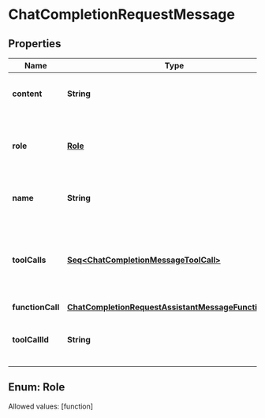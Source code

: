 

# ChatCompletionRequestMessage


## Properties

Name | Type | Description | Notes
------------ | ------------- | ------------- | -------------
**content** | **String** | The contents of the function message. | 
**role** | [**Role**](#Role) | The role of the messages author, in this case &#x60;function&#x60;. | 
**name** | **String** | The name of the function to call. | 
**toolCalls** | [**Seq&lt;ChatCompletionMessageToolCall&gt;**](ChatCompletionMessageToolCall.md) | The tool calls generated by the model, such as function calls. |  [optional]
**functionCall** | [**ChatCompletionRequestAssistantMessageFunctionCall**](ChatCompletionRequestAssistantMessageFunctionCall.md) |  |  [optional]
**toolCallId** | **String** | Tool call that this message is responding to. | 


## Enum: Role
Allowed values: [function]




